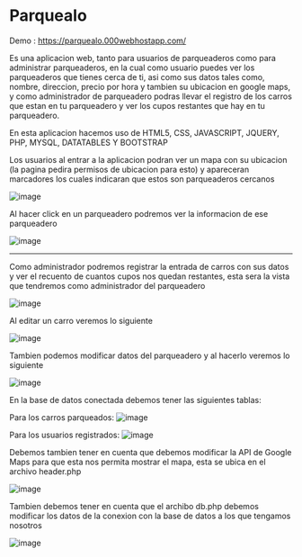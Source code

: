 # Parquealo

Demo :  https://parquealo.000webhostapp.com/


Es una aplicacion web, tanto para usuarios de parqueaderos como para administrar parqueaderos, en la cual como usuario puedes ver los parqueaderos que tienes cerca de ti, asi como sus datos tales como, nombre, direccion, precio por hora y tambien su ubicacion en google maps, y como administrador de parqueadero podras llevar el registro de los carros que estan en tu parqueadero y ver los cupos restantes que hay en tu parqueadero.

En esta aplicacion hacemos uso de HTML5, CSS, JAVASCRIPT, JQUERY, PHP, MYSQL, DATATABLES Y BOOTSTRAP

Los usuarios al entrar a la aplicacion podran ver un mapa con su ubicacion (la pagina pedira permisos de ubicacion para esto) y apareceran marcadores los cuales indicaran que estos son parqueaderos cercanos

![image](https://user-images.githubusercontent.com/33914923/169715744-e2e09e64-3ad3-4086-b076-8ff04e7eb774.png)

Al hacer click en un parqueadero podremos ver la informacion de ese parqueadero

![image](https://user-images.githubusercontent.com/33914923/169715825-5fc00da4-cfa8-4650-ad3f-9a1b53051440.png)

-----------------------------------------------------------------------------------------------------------------------

Como administrador podremos registrar la entrada de carros con sus datos y ver el recuento de cuantos cupos nos quedan restantes, esta sera la vista que tendremos como administrador del parqueadero

![image](https://user-images.githubusercontent.com/33914923/169716011-a5bf41c5-12b9-4289-b2c6-bc0ec23e2d64.png)

Al editar un carro veremos lo siguiente

![image](https://user-images.githubusercontent.com/33914923/169716078-d0748094-644a-4321-a82f-bad99604ee5a.png)

Tambien podemos modificar datos del parqueadero y al hacerlo veremos lo siguiente

![image](https://user-images.githubusercontent.com/33914923/169716119-907d368d-128c-40be-ac17-5337cfdcd206.png)


En la base de datos conectada debemos tener las siguientes tablas:

Para los carros parqueados:
![image](https://user-images.githubusercontent.com/33914923/169715654-92d66d18-bc8d-43b6-bd8b-ae990bbb531b.png)

Para los usuarios registrados:
![image](https://user-images.githubusercontent.com/33914923/169715677-1218f76a-02a5-4f7c-9ac5-0b3d437ad362.png)

Debemos tambien tener en cuenta que debemos modificar la API de Google Maps para que esta nos permita mostrar el mapa, esta se ubica en el archivo header.php

![image](https://user-images.githubusercontent.com/33914923/169716185-d6c1a48f-f8fe-4def-a710-cb3623cee065.png)

Tambien debemos tener en cuenta que el archibo db.php debemos modificar los datos de la conexion con la base de datos a los que tengamos nosotros

![image](https://user-images.githubusercontent.com/33914923/169716260-527bc0d1-4b1e-4d74-a79b-ec3546c79a45.png)


